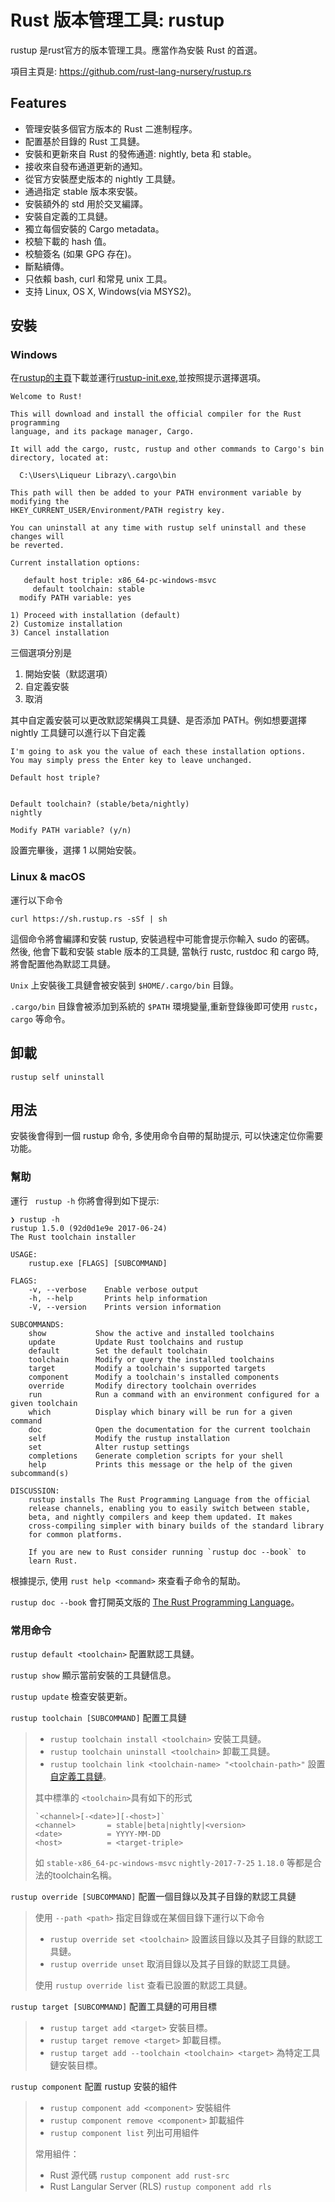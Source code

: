 # Rust 版本管理工具: rustup

rustup 是rust官方的版本管理工具。應當作為安裝 Rust 的首選。

項目主頁是: <https://github.com/rust-lang-nursery/rustup.rs>

## Features

* 管理安裝多個官方版本的 Rust 二進制程序。
* 配置基於目錄的 Rust 工具鏈。
* 安裝和更新來自 Rust 的發佈通道: nightly, beta 和 stable。
* 接收來自發布通道更新的通知。
* 從官方安裝歷史版本的 nightly 工具鏈。
* 通過指定 stable 版本來安裝。
* 安裝額外的 std 用於交叉編譯。
* 安裝自定義的工具鏈。
* 獨立每個安裝的 Cargo metadata。
* 校驗下載的 hash 值。
* 校驗簽名 (如果 GPG 存在)。
* 斷點續傳。
* 只依賴 bash, curl 和常見 unix 工具。
* 支持 Linux, OS X, Windows(via MSYS2)。

## 安裝

### Windows

在[rustup的主頁](http://www.rustup.rs)下載並運行[rustup-init.exe](https://win.rustup.rs/),並按照提示選擇選項。

```
Welcome to Rust!

This will download and install the official compiler for the Rust programming
language, and its package manager, Cargo.

It will add the cargo, rustc, rustup and other commands to Cargo's bin
directory, located at:

  C:\Users\Liqueur Librazy\.cargo\bin

This path will then be added to your PATH environment variable by modifying the
HKEY_CURRENT_USER/Environment/PATH registry key.

You can uninstall at any time with rustup self uninstall and these changes will
be reverted.

Current installation options:

   default host triple: x86_64-pc-windows-msvc
     default toolchain: stable
  modify PATH variable: yes

1) Proceed with installation (default)
2) Customize installation
3) Cancel installation
```

三個選項分別是

1) 開始安裝（默認選項）
2) 自定義安裝
3) 取消

其中自定義安裝可以更改默認架構與工具鏈、是否添加 PATH。例如想要選擇 nightly 工具鏈可以進行以下自定義

```
I'm going to ask you the value of each these installation options.
You may simply press the Enter key to leave unchanged.

Default host triple?


Default toolchain? (stable/beta/nightly)
nightly

Modify PATH variable? (y/n)

```

設置完畢後，選擇 1 以開始安裝。

### Linux & macOS

運行以下命令

```
curl https://sh.rustup.rs -sSf | sh
```

這個命令將會編譯和安裝 rustup, 安裝過程中可能會提示你輸入 sudo 的密碼。 然後, 他會下載和安裝 stable 版本的工具鏈, 當執行 rustc, rustdoc 和 cargo 時, 將會配置他為默認工具鏈。

`Unix` 上安裝後工具鏈會被安裝到 `$HOME/.cargo/bin` 目錄。

`.cargo/bin` 目錄會被添加到系統的 `$PATH` 環境變量,重新登錄後即可使用 `rustc`，`cargo` 等命令。

## 卸載

```
rustup self uninstall
```

## 用法

安裝後會得到一個 rustup 命令, 多使用命令自帶的幫助提示, 可以快速定位你需要功能。

### 幫助

運行 ` rustup -h` 你將會得到如下提示:

```
❯ rustup -h
rustup 1.5.0 (92d0d1e9e 2017-06-24)
The Rust toolchain installer

USAGE:
    rustup.exe [FLAGS] [SUBCOMMAND]

FLAGS:
    -v, --verbose    Enable verbose output
    -h, --help       Prints help information
    -V, --version    Prints version information

SUBCOMMANDS:
    show           Show the active and installed toolchains
    update         Update Rust toolchains and rustup
    default        Set the default toolchain
    toolchain      Modify or query the installed toolchains
    target         Modify a toolchain's supported targets
    component      Modify a toolchain's installed components
    override       Modify directory toolchain overrides
    run            Run a command with an environment configured for a given toolchain
    which          Display which binary will be run for a given command
    doc            Open the documentation for the current toolchain
    self           Modify the rustup installation
    set            Alter rustup settings
    completions    Generate completion scripts for your shell
    help           Prints this message or the help of the given subcommand(s)

DISCUSSION:
    rustup installs The Rust Programming Language from the official
    release channels, enabling you to easily switch between stable,
    beta, and nightly compilers and keep them updated. It makes
    cross-compiling simpler with binary builds of the standard library
    for common platforms.

    If you are new to Rust consider running `rustup doc --book` to
    learn Rust.

```

根據提示, 使用 `rust help <command>` 來查看子命令的幫助。

`rustup doc --book` 會打開英文版的 [The Rust Programming Language](https://doc.rust-lang.org/book/)。

### 常用命令

`rustup default <toolchain>` 配置默認工具鏈。

`rustup show` 顯示當前安裝的工具鏈信息。

`rustup update` 檢查安裝更新。

`rustup toolchain [SUBCOMMAND]` 配置工具鏈

> * `rustup toolchain install <toolchain>` 安裝工具鏈。
> * `rustup toolchain uninstall <toolchain>` 卸載工具鏈。
> * `rustup toolchain link <toolchain-name> "<toolchain-path>"` 設置[自定義工具鏈](https://github.com/rust-lang-nursery/rustup.rs#working-with-custom-toolchains-and-local-builds)。
> 
> 其中標準的 `<toolchain>`具有如下的形式
> ```
> `<channel>[-<date>][-<host>]`
> <channel>       = stable|beta|nightly|<version>
> <date>          = YYYY-MM-DD
> <host>          = <target-triple>
> ```
> 如 `stable-x86_64-pc-windows-msvc` `nightly-2017-7-25` `1.18.0` 等都是合法的toolchain名稱。

`rustup override [SUBCOMMAND]` 配置一個目錄以及其子目錄的默認工具鏈

> 使用 `--path <path>` 指定目錄或在某個目錄下運行以下命令
> 
> * `rustup override set <toolchain>` 設置該目錄以及其子目錄的默認工具鏈。
> * `rustup override unset` 取消目錄以及其子目錄的默認工具鏈。
> 
> 使用 `rustup override list` 查看已設置的默認工具鏈。

`rustup target [SUBCOMMAND]` 配置工具鏈的可用目標

> * `rustup target add <target>` 安裝目標。
> * `rustup target remove <target>` 卸載目標。
> * `rustup target add --toolchain <toolchain> <target>` 為特定工具鏈安裝目標。

`rustup component` 配置 rustup 安裝的組件

> * `rustup component add <component>` 安裝組件
> * `rustup component remove <component>` 卸載組件
> * `rustup component list` 列出可用組件
>
> 常用組件：
> * Rust 源代碼 `rustup component add rust-src`
> * Rust Langular Server (RLS) `rustup component add rls`
